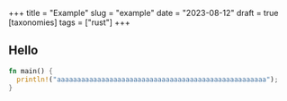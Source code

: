 +++
title = "Example"
slug = "example"
date = "2023-08-12"
draft = true
[taxonomies]
tags = ["rust"]
+++


## Hello

```rust
fn main() {
  println!("aaaaaaaaaaaaaaaaaaaaaaaaaaaaaaaaaaaaaaaaaaaaaaaaaaaa");
}

```